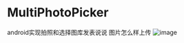 # MultiPhotoPicker
android实现拍照和选择图库发表说说
图片怎么样上传
![image](https://github.com/jiangcong1/MultiPhotoPicker/test.png)
